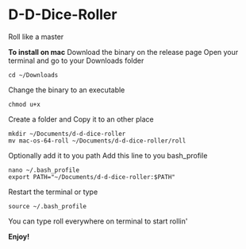 # D-D-Dice-Roller
Roll like a master


**To install on mac**
Download the binary on the release page
Open your terminal and go to your Downloads folder 
```
cd ~/Downloads
```
Change the binary to an executable 
```
chmod u+x
```
Create a folder and Copy it to an other place 
```
mkdir ~/Documents/d-d-dice-roller
mv mac-os-64-roll ~/Documents/d-d-dice-roller/roll
```
Optionally  add it to you path
Add this line to you bash_profile
```
nano ~/.bash_profile 
export PATH="~/Documents/d-d-dice-roller:$PATH"
```
Restart the terminal or type
```
source ~/.bash_profile
```
You can type roll everywhere on terminal to start rollin'

**Enjoy!**
